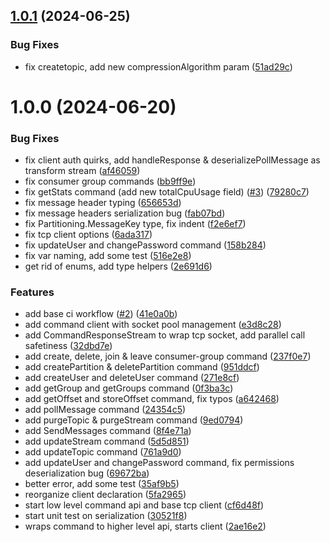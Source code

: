 ## [1.0.1](https://github.com/T1B0/iggy-node-bin/compare/v1.0.0...v1.0.1) (2024-06-25)


### Bug Fixes

* fix createtopic, add new compressionAlgorithm param ([51ad29c](https://github.com/T1B0/iggy-node-bin/commit/51ad29ca6f58db58a1f77488ab3c6281aef6aca0))

# 1.0.0 (2024-06-20)


### Bug Fixes

* fix client auth quirks, add handleResponse & deserializePollMessage as transform stream ([af46059](https://github.com/T1B0/iggy-node-bin/commit/af46059a9e406596ec506703e744204fa27c2567))
* fix consumer group commands ([bb9ff9e](https://github.com/T1B0/iggy-node-bin/commit/bb9ff9e5aa66f6a3b053199778561ec633f0bb35))
* fix getStats command (add new totalCpuUsage field) ([#3](https://github.com/T1B0/iggy-node-bin/issues/3)) ([79280c7](https://github.com/T1B0/iggy-node-bin/commit/79280c7f39290adce6758cbe3b7a536f37a83624))
* fix message header typing ([656653d](https://github.com/T1B0/iggy-node-bin/commit/656653d6d938732ce6d390ce3cc8fef12150bd59))
* fix message headers serialization bug ([fab07bd](https://github.com/T1B0/iggy-node-bin/commit/fab07bdf0ab9a3c29310cbe9f3e66132042a4977))
* fix Partitioning.MessageKey type, fix indent ([f2e6ef7](https://github.com/T1B0/iggy-node-bin/commit/f2e6ef7b31608d337324e39984699461b639cf0f))
* fix tcp client options ([6ada317](https://github.com/T1B0/iggy-node-bin/commit/6ada317f6389c92dcff5ccce1f3959831fe7317e))
* fix updateUser and changePassword command ([158b284](https://github.com/T1B0/iggy-node-bin/commit/158b2843af935ebc25fb511456a7aa20adc9ae2b))
* fix var naming, add some test ([516e2e8](https://github.com/T1B0/iggy-node-bin/commit/516e2e89dc4fa291d16b45a464a5fa28c9b537db))
* get rid of enums, add type helpers ([2e691d6](https://github.com/T1B0/iggy-node-bin/commit/2e691d685c6fa92cf1fa10f42d06701c5301e27d))


### Features

* add base ci workflow ([#2](https://github.com/T1B0/iggy-node-bin/issues/2)) ([41e0a0b](https://github.com/T1B0/iggy-node-bin/commit/41e0a0bd19773c648b9853db5a252a8bee3bedca))
* add command client with socket pool management ([e3d8c28](https://github.com/T1B0/iggy-node-bin/commit/e3d8c282662ab8b0244245a89e02dc70057c8878))
* add CommandResponseStream to wrap tcp socket, add parallel call safetiness ([32dbd7e](https://github.com/T1B0/iggy-node-bin/commit/32dbd7e7c299050d2f023418b2a536c78bc5c1f2))
* add create, delete, join & leave consumer-group command ([237f0e7](https://github.com/T1B0/iggy-node-bin/commit/237f0e71105d120bf1f418e8ff0c2e92a8f38470))
* add createPartition & deletePartition command ([951ddcf](https://github.com/T1B0/iggy-node-bin/commit/951ddcf87e3e6e34c0869c9c1b35bd4daaf10e92))
* add createUser and deleteUser command ([271e8cf](https://github.com/T1B0/iggy-node-bin/commit/271e8cf8e67df7ae2caf6fa4a8d17e62eae09202))
* add getGroup and getGroups command ([0f3ba3c](https://github.com/T1B0/iggy-node-bin/commit/0f3ba3c422f7668e4fa7b2684e3309133a39d977))
* add getOffset and storeOffset command, fix typos ([a642468](https://github.com/T1B0/iggy-node-bin/commit/a642468ea45e906d79348cf4b1aaeab028acfb69))
* add pollMessage command ([24354c5](https://github.com/T1B0/iggy-node-bin/commit/24354c5af7d6451fb0552a575b47496c8776b646))
* add purgeTopic & purgeStream command ([9ed0794](https://github.com/T1B0/iggy-node-bin/commit/9ed0794e7553cfb4662c120e968783fe1250cee3))
* add SendMessages command ([8f4e71a](https://github.com/T1B0/iggy-node-bin/commit/8f4e71a3e2632ad01f9638b114971b76635dd675))
* add updateStream command ([5d5d851](https://github.com/T1B0/iggy-node-bin/commit/5d5d851d419be0fc10ce1c67179f04856da5867b))
* add updateTopic command ([761a9d0](https://github.com/T1B0/iggy-node-bin/commit/761a9d0bd20370d2562aaaa79c70dbd3cf4cefd7))
* add updateUser and changePassword command, fix permissions deserialization bug ([69672ba](https://github.com/T1B0/iggy-node-bin/commit/69672ba787f6966e8799fffc23e1139ba3b88be7))
* better error, add some test ([35af9b5](https://github.com/T1B0/iggy-node-bin/commit/35af9b559b5a4d0c95377fa9c54d302e98002a71))
* reorganize client declaration ([5fa2965](https://github.com/T1B0/iggy-node-bin/commit/5fa29656901b167edca06ceec369934e84c82761))
* start low level command api and base tcp client ([cf6d48f](https://github.com/T1B0/iggy-node-bin/commit/cf6d48f39e82c5d79ccd847de78b2b17cf37687e))
* start unit test on serialization ([30521f8](https://github.com/T1B0/iggy-node-bin/commit/30521f8ed3e670177688179fc3371391e0e26d1c))
* wraps command to higher level api, starts client ([2ae16e2](https://github.com/T1B0/iggy-node-bin/commit/2ae16e2f789e3468f3137b79c7fe7e0f0e335e95))
